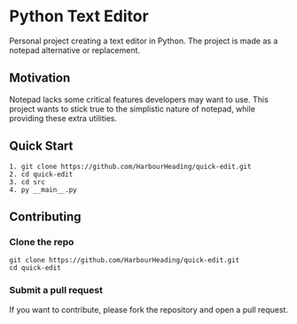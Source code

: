 # Python Text Editor

Personal project creating a text editor in Python.
The project is made as a notepad alternative or replacement.

## Motivation

Notepad lacks some critical features developers may want to use. 
This project wants to stick true to the simplistic nature of notepad, while providing these extra utilities.

## Quick Start

```
1. git clone https://github.com/HarbourHeading/quick-edit.git
2. cd quick-edit
3. cd src 
4. py __main__.py
```

## Contributing

### Clone the repo

```
git clone https://github.com/HarbourHeading/quick-edit.git
cd quick-edit
```

### Submit a pull request

If you want to contribute, please fork the repository and open a pull request.
